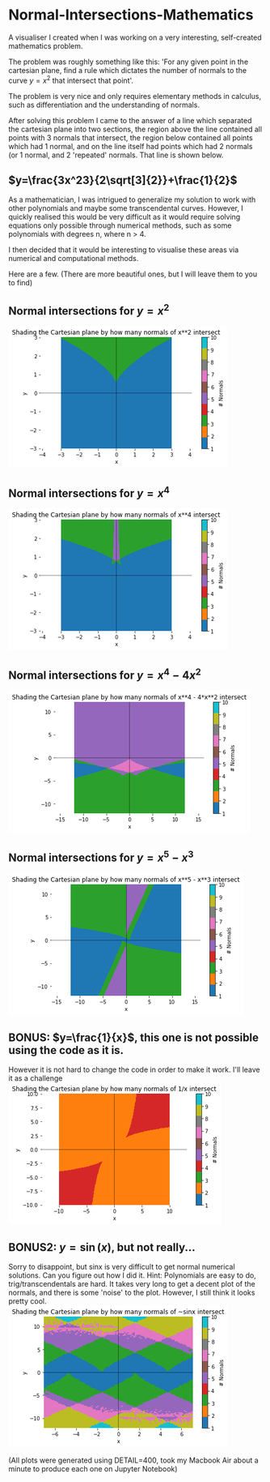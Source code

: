 # Normal-Intersections-Mathematics
A visualiser I created when I was working on a very interesting, self-created mathematics problem.

The problem was roughly something like this: 'For any given point in the cartesian plane, find a rule which dictates the number of normals to the curve $y=x^2$ that intersect that point'.

The problem is very nice and only requires elementary methods in calculus, such as differentiation and the understanding of normals.

After solving this problem I came to the answer of a line which separated the cartesian plane into two sections, the region above the line contained all points with 3 normals that intersect, the region below contained all points which had 1 normal, and on the line itself had points which had 2 normals (or 1 normal, and 2 'repeated' normals. That line is shown below.

## $y=\frac{3x^23}{2\sqrt[3]{2}}+\frac{1}{2}$

As a mathematician, I was intrigued to generalize my solution to work with other polynomials and maybe some transcendental curves. However, I quickly realised this would be very difficult as it would require solving equations only possible through numerical methods, such as some polynomials with degrees n, where n > 4.

I then decided that it would be interesting to visualise these areas via numerical and computational methods. 

Here are a few. (There are more beautiful ones, but I will leave them to you to find)

## Normal intersections for $y=x^2$
![Screenshot](x^2.png)
## Normal intersections for $y=x^4$
![Screenshot](x^4.png)
## Normal intersections for $y=x^4-4x^2$
![Screenshot](x^4-4x^2.png)
## Normal intersections for $y=x^5-x^3$
![Screenshot](x^5-x^3.png)
## BONUS: $y=\frac{1}{x}$, this one is not possible using the code as it is. 
However it is not hard to change the code in order to make it work. I'll leave it as a challenge
![Screenshot](1overx.png)
## BONUS2: $y=\sin(x)$, but not really...
Sorry to disappoint, but sinx is very difficult to get normal numerical solutions. Can you figure out how I did it. Hint: Polynomials are easy to do, trig/transcendentals are hard.
It takes very long to get a decent plot of the normals, and there is some 'noise' to the plot. However, I still think it looks pretty cool.
![Screenshot](sinx.png)


(All plots were generated using DETAIL=400, took my Macbook Air about a minute to produce each one on Jupyter Notebook)
